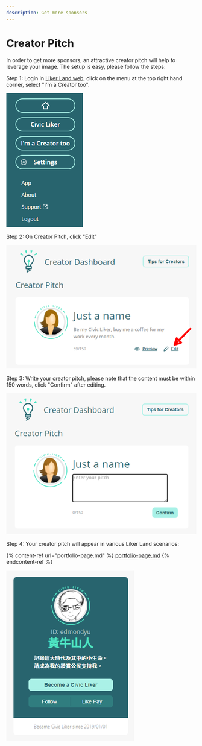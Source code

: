 ```yaml
---
description: Get more sponsors
---
```


# Creator Pitch

In order to get more sponsors, an attractive creator pitch will help to leverage your image.
&#x20;The setup is easy, please follow the steps:

Step 1: Login in [Liker Land web](https://liker.land), click on the menu at the top right hand corner, select "I'm a Creator too".

![](../../.gitbook/assets/civic-liker-menu-en.png)

Step 2: On Creator Pitch, click "Edit"

![](../../.gitbook/assets/creators-pitch-1-en.png)

Step 3:  Write your creator pitch, please note that the content must be within 150 words, click "Confirm" after editing.

![](../../.gitbook/assets/creators-pitch-2-en.png)

Step 4: Your creator pitch will appear in various Liker Land scenarios:

{% content-ref url="portfolio-page.md" %}
[portfolio-page.md](portfolio-page.md)
{% endcontent-ref %}

![](../../.gitbook/assets/likerid-avatar-en.png)

